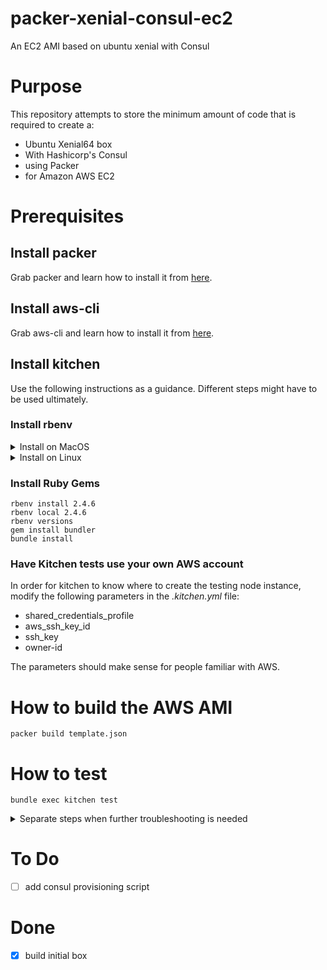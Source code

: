 # packer-xenial-consul-ec2
An EC2 AMI based on ubuntu xenial with Consul

# Purpose

This repository attempts to store the minimum amount of code that is required to create a:
- Ubuntu Xenial64 box
- With Hashicorp's Consul
- using Packer
- for Amazon AWS EC2

# Prerequisites
## Install packer
Grab packer and learn how to install it from [here](https://www.packer.io/intro/getting-started/install.html).

## Install aws-cli
Grab aws-cli and learn how to install it from [here](https://docs.aws.amazon.com/cli/latest/userguide/cli-chap-welcome.html).

## Install kitchen
Use the following instructions as a guidance. Different steps might have to be used ultimately.

### Install rbenv
<details>
  <summary>Install on MacOS</summary>

  ```
  brew install rbenv
echo 'export PATH="$HOME/.rbenv/bin:$PATH"' >> ~/.bash_profile
source ~/.bash_profile
rbenv init
echo 'eval "$(rbenv init -)"' >> ~/.bash_profile
source ~/.bash_profile
  ```
</details>

<details>
  <summary>Install on Linux</summary>
  
  ```
apt update
apt install autoconf bison build-essential libssl-dev libyaml-dev libreadline6-dev zlib1g-dev libncurses5-dev libffi-dev libgdbm5 libgdbm-dev
wget -q https://github.com/rbenv/rbenv-installer/raw/master/bin/rbenv-installer -O- | bash
echo 'export PATH="$HOME/.rbenv/bin:$PATH"' >> ~/.bash_profile
source ~/.bash_profile
rbenv init
echo 'eval "$(rbenv init -)"' >> ~/.bash_profile
source ~/.bash_profile
  ```
</details>

### Install Ruby Gems
```
rbenv install 2.4.6
rbenv local 2.4.6
rbenv versions
gem install bundler
bundle install
```

### Have Kitchen tests use your own AWS account
In order for kitchen to know where to create the testing node instance, modify the following parameters in the _.kitchen.yml_ file:
- shared_credentials_profile
- aws_ssh_key_id
- ssh_key
- owner-id

The parameters should make sense for people familiar with AWS.

# How to build the AWS AMI

    packer build template.json

# How to test
    bundle exec kitchen test

<details>
  <summary>Separate steps when further troubleshooting is needed</summary>

  ````
bundle exec kitchen converge # create testing resource
bundle exec kitchen verify # run tests
bundle exec kitchen destroy # destroy testing resource
  ````
</details>

# To Do
- [ ] add consul provisioning script

# Done
- [x] build initial box
